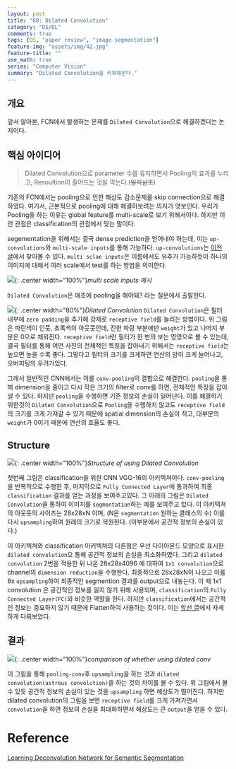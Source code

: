 ```yaml
---
layout: post
title: "08: Dilated Convolution"
category: "DS/DL"
comments: true
tags: [DS, "paper review", "image segmentation"]
feature-img: "assets/img/42.jpg"
feature-title: ""
use_math: true
series: "Computer Vision"
summary: "Dilated Convolution을 리뷰해본다."
---
```


## 개요

앞서 알아본, FCN에서 발생하는 문제를 `Dilated Convolution`으로 해결하겠다는 논지이다.

## 핵심 아이디어

> Dilated Convolution으로 parameter 수를 유지하면서 Pooling의 효과를 누리고, Resoultion이 줄어드는 것을 막는다.(~~일석삼조~~)

기존의 FCN에서는 pooling으로 인한 해상도 감소문제를 skip connection으로 해결하였다. 여기서, 근본적으로 pooling에 대해 해결하보려는 의지가 엿보인다. 우리가 Pooling을 하는 이유는 global feature를 multi-scale로 보기 위해서이다. 하지만 이런 관점은 classification의 관점에서 맞는 말이다.

segementation을 위해서는 결국 dense prediction을 얻어내야 하는데, 이는 `up-convolutions`와 `multi-scale inputs`를 통해 가능하다. `up-convolutions`는 [이전 글](https://wansook0316.github.io/ds/dl/2020/09/07/computer-vision-07-Learning-Deconvolutional-Network-for-Semantic-Segmentation.html)에서 찾아볼 수 있다. `multi sclae inputs`은 이름에서도 유추가 가능하듯이 하나의 이미지에 대해서 여러 scale에서 test를 하는 방법을 의미한다.

![](https://hoya012.github.io/assets/img/object_detection_sixth/1.PNG){: .center width="100%"}_multi scale inputs 예시_

`Dilated Convolution`은 애초에 pooling을 해야돼? 라는 질문에서 출발한다.

![](https://t1.daumcdn.net/cfile/tistory/99448C335A014DD609){: .center width="80%"}_Dilated Convolution_
`Dilated Convolution`은 필터 내부에 `zero padding`을 추가해 강제로 `receptive field`를 늘리는 방법이다. 위 그림은 파란색이 인풋, 초록색이 아웃풋인데, 진한 파랑 부분에만 `weight`가 있고 나머지 부분은 0으로 채워진다. `receptive field`란 필터가 한 번의 보는 영영으로 볼 수 있는데, 결국 필터를 통해 어떤 사진의 전체적인 특징을 잡아내기 위해서는 `receptive field`는 높으면 높을 수록 좋다. 그렇다고 필터의 크기를 크게하면 연산의 양이 크게 늘어나고, 오버피팅의 우려가있다.

그래서 일반적인 CNN에서는 이를 `conv-pooling`의 결합으로 해결한다. `pooling`을 통해 dimension을 줄이고 다시 작은 크기의 filter로 conv를 하면, 전체적인 특징을 잡아낼 수 있다. 하지만 `pooling`을 수행하면 기존 정보의 손실이 일어난다. 이를 해결하기 위한것이 `Dilated Convolution`으로 `Pooling`을 수행하지 않고도 `receptive field`의 크기를 크게 가져갈 수 있기 때문에 spatial dimension의 손실이 적고, 대부분의 `weight`가 0이기 때문에 연산의 효율도 좋다.

## Structure

![](https://t1.daumcdn.net/cfile/tistory/99BD2B335A01526610){: .center width="100%"}_Structure of using Dilated Convolution_

첫번째 그림은 classification을 위한 CNN VGG-16의 아키텍쳐이다. `conv-pooling`을 반복적으로 수행한 후, 마지막으로 `Fully Connected Layer`에 통과하여 최종 `classification` 결과를 얻는 과정을 보여주고있다. 그 아래의 그림은 `Dilated Convolution`을 통하여 이미지를 `segmentation`하는 예를 보여주고 있다. 이 아키텍쳐의 아웃풋의 사이즈는 28x28xN 이며, (N은 `segmentation` 원하는 클래스의 수) 이를 다시 `upsampling`하여 원래의 크기로 복원한다. (이부분에서 공간적 정보의 손실이 있다.)

이 아키텍쳐와 classification 아키텍쳐의 다른점은 우선 다이아몬드 모양으로 표시한 `dilated convolution`으 통해 공간적 정보의 손실을 최소화하였다. 그리고 `dilated convolution` 2번을 적용한 뒤 나온 28x28x4096 에 대하여 `1x1 convolution`으로 channel의 `dimension reduction`을 수행한다. 최종적으로 28x28xN이 나오고 이를 8x `upsampling`하여 최종적인 segmention 결과를 output으로 내놓는다. 이 때 1x1 convolution 은 공간적인 정보를 잃지 않기 위해 사용되며, `classification`의 `Fully Connected Layer(FC)`와 비슷한 역할을 한다. 하지만 `classification`에서는 공간적인 정보는 중요하지 않기 때문에 Flatten하여 사용하는 것이다. 이는 [앞선 글](https://wansook0316.github.io/ds/dl/2020/09/07/computer-vision-06-Fully-Convolutional-Networks.html)에서 자세하게 다뤄보았다.

## 결과

![](https://t1.daumcdn.net/cfile/tistory/99E713335A01509E2A){: .center width="100%"}_comparison of whether using dilated conv_

이 그림을 통해 `pooling-conv`후 `upsampling`을 하는 것과 `dilated convolution(astrous convolution)`을 하는 것의 차이를 볼 수 있다. 위 그림에서 볼 수 있듯 공간적 정보의 손실이 있는 것을 `upsampling` 하면 해상도가 떨어진다. 하지만 dilated convolution의 그림을 보면 `receptive field`를 크게 가져가면서 `convolution`을 하면 정보의 손실을 최대화하면서 해상도는 큰 `output`을 얻을 수 있다.

# Reference

[Learning Deconvolution Network for Semantic Segmentation](https://modulabs-biomedical.github.io/Learning_Deconvolution_Network_for_Semantic_Segmentation)
